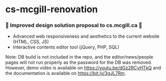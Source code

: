 # cs-mcgill-renovation
### 🍥 Improved design solution proposal to cs.mcgill.ca 🍥
- Advanced web responsiveness and aesthetics to the current website (HTML, CSS, JS)
- Interactive contents editor tool (jQuery, PHP, SQL)

Note: DB build is not included in the repo, and the editor/news/people pages will not run properly as the password for the DB was removed.
However, demo video is available on https://youtu.be/dGz2RCyHTkQ and the documentation is available on https://bit.ly/3gJL7Rm.
